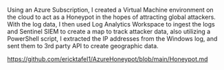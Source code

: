Using an Azure Subscription, I created a Virtual Machine environment on the cloud to act as a Honeypot in the hopes of attracting global attackers. With the log data, I  then used Log Analytics Workspace to ingest the logs and Sentinel SIEM to create a map to track attacker data, also utilizing a PowerShell script, I extracted the IP addresses from the Windows log, and sent them to 3rd party API to create geographic data.

https://github.com/ericktafel1/AzureHoneypot/blob/main/Honeypot.md
